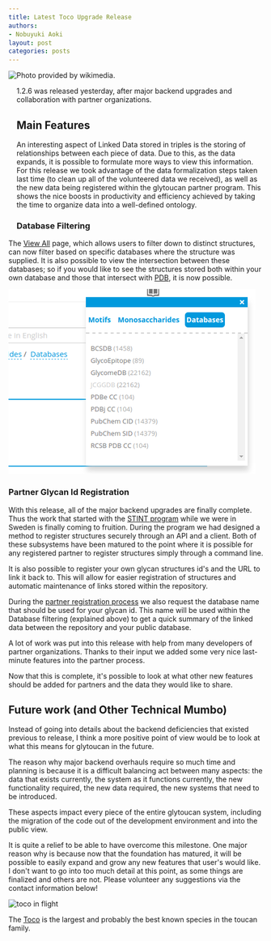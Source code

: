```yaml
---
title: Latest Toco Upgrade Release
authors:
- Nobuyuki Aoki
layout: post
categories: posts
---
```



<img src="https://upload.wikimedia.org/wikipedia/commons/a/a4/Ramphastos_toco_-Birdworld,_Farnham,_Surrey,_England-8a.jpg" align="left" height="300" >

Photo provided by wikimedia.

1.2.6 was released yesterday, after major backend upgrades and collaboration with partner organizations.

## Main Features

An interesting aspect of Linked Data stored in triples is the storing of relationships between each piece of data.  Due to this, as the data expands, it is possible to formulate more ways to view this information.  For this release we took advantage of the data formalization steps taken last time (to clean up all of the volunteered data we received), as well as the new data being registered within the glytoucan partner program.  This shows the nice boosts in productivity and efficiency achieved by taking the time to organize data into a well-defined ontology.

### Database Filtering

The [View All](https://glytoucan.org/Structures) page, which allows users to filter down to distinct structures, can now filter based on specific databases where the structure was supplied.  It is also possible to view the intersection between these databases; so if you would like to see the structures stored both within your own database and those that intersect with [PDB](http://www.rcsb.org/pdb/home/home.do), it is now possible.

![databases](/images/manual/gtc-databases.png)

### Partner Glycan Id Registration 

With this release, all of the major backend upgrades are finally complete.  Thus the work that started with the [STINT program](http://www.stint.se/en/scholarships_and_grants/joint_japan-swedish) while we were in Sweden is finally coming to fruition.  During the program we had designed a method to register structures securely through an API and a client.  Both of these subsystems have been matured to the point where it is possible for any registered partner to register structures simply through a command line.

It is also possible to register your own glycan structures id's and the URL to link it back to.  This will allow for easier registration of structures and automatic maintenance of links stored within the repository.

During the [partner registration process](http://code.glytoucan.org/partner/registration/) we also request the database name that should be used for your glycan id.  This name will be used within the Database filtering (explained above) to get a quick summary of the linked data between the repository and your public database.

A lot of work was put into this release with help from many developers of partner organizations.  Thanks to their input we added some very nice last-minute features into the partner process.

Now that this is complete, it's possible to look at what other new features should be added for partners and the data they would like to share.

## Future work (and Other Technical Mumbo)

Instead of going into details about the backend deficiencies that existed previous to release, I think a more positive point of view would be to look at what this means for glytoucan in the future.

The reason why major backend overhauls require so much time and planning is because it is a difficult balancing act between many aspects: the data that exists currently, the system as it functions currently, the new functionality required, the new data required, the new systems that need to be introduced.

These aspects impact every piece of the entire glytoucan system, including the migration of the code out of the development environment and into the public view.

It is quite a relief to be able to have overcome this milestone.  One major reason why is because now that the foundation has matured, it will be possible to easily expand and grow any new features that user's would like.  I don't want to go into too much detail at this point, as some things are finalized and others are not.  Please volunteer any suggestions via the contact information below!

![toco in flight](https://upload.wikimedia.org/wikipedia/commons/8/8f/Toco_toucan_%28Ramphastos_toco%29_in_flight_composite.jpg)

The [Toco](https://en.wikipedia.org/wiki/Toco_toucan) is the largest and probably the best known species in the toucan family. 
